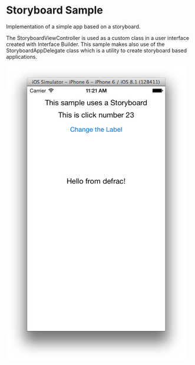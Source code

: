 Storyboard Sample
=================
Implementation of a simple app based on a storyboard.

The StoryboardViewController is used as a custom class in a user interface 
created with Interface Builder. This sample makes also use of the 
StoryboardAppDelegate class which is a utility to create storyboard based 
applications.

![Screenshot](/screenshot.png?raw=true)

